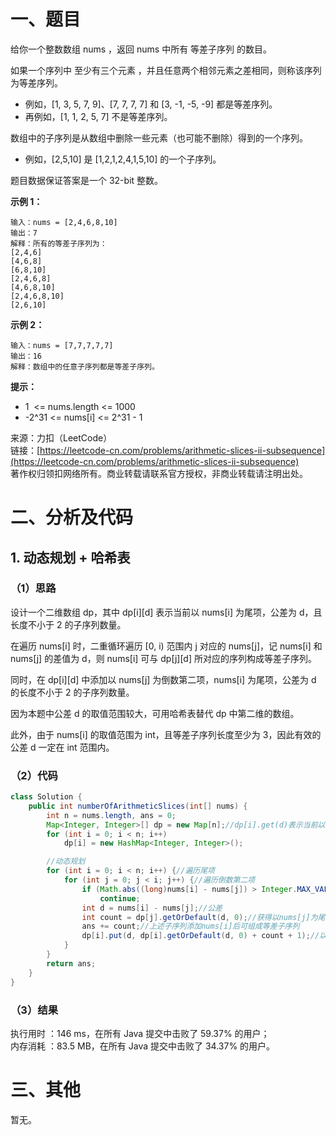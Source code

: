 # 一、题目
给你一个整数数组 nums ，返回 nums 中所有 等差子序列 的数目。   
   
如果一个序列中 至少有三个元素 ，并且任意两个相邻元素之差相同，则称该序列为等差序列。   
- 例如，[1, 3, 5, 7, 9]、[7, 7, 7, 7] 和 [3, -1, -5, -9] 都是等差序列。
- 再例如，[1, 1, 2, 5, 7] 不是等差序列。
   
   
数组中的子序列是从数组中删除一些元素（也可能不删除）得到的一个序列。   
- 例如，[2,5,10] 是 [1,2,1,2,4,1,5,10] 的一个子序列。
   
   
题目数据保证答案是一个 32-bit 整数。   
   
**示例 1：**   
```
输入：nums = [2,4,6,8,10]
输出：7
解释：所有的等差子序列为：
[2,4,6]
[4,6,8]
[6,8,10]
[2,4,6,8]
[4,6,8,10]
[2,4,6,8,10]
[2,6,10]
```
**示例 2：**   
```
输入：nums = [7,7,7,7,7]
输出：16
解释：数组中的任意子序列都是等差子序列。
```
**提示：**   
- 1  <= nums.length <= 1000
- -2^31 <= nums[i] <= 2^31 - 1
   
   
来源：力扣（LeetCode）   
链接：[https://leetcode-cn.com/problems/arithmetic-slices-ii-subsequence](https://leetcode-cn.com/problems/arithmetic-slices-ii-subsequence)   
著作权归领扣网络所有。商业转载请联系官方授权，非商业转载请注明出处。   
# 二、分析及代码    
## 1. 动态规划 + 哈希表
### （1）思路
设计一个二维数组 dp，其中 dp[i][d] 表示当前以 nums[i] 为尾项，公差为 d，且长度不小于 2 的子序列数量。   
   
在遍历 nums[i] 时，二重循环遍历 [0, i) 范围内 j 对应的 nums[j]，记 nums[i] 和 nums[j] 的差值为 d，则 nums[i] 可与 dp[j][d] 所对应的序列构成等差子序列。   
   
同时，在 dp[i][d] 中添加以 nums[j] 为倒数第二项，nums[i] 为尾项，公差为 d 的长度不小于 2 的子序列数量。   
   
因为本题中公差 d 的取值范围较大，可用哈希表替代 dp 中第二维的数组。   
   
此外，由于 nums[i] 的取值范围为 int，且等差子序列长度至少为 3，因此有效的公差 d 一定在 int 范围内。   
### （2）代码
```java
class Solution {
    public int numberOfArithmeticSlices(int[] nums) {
        int n = nums.length, ans = 0;
        Map<Integer, Integer>[] dp = new Map[n];//dp[i].get(d)表示当前以nums[i]为尾项，公差为d，长度不小于2的子序列数量
        for (int i = 0; i < n; i++)
            dp[i] = new HashMap<Integer, Integer>();

        //动态规划
        for (int i = 0; i < n; i++) {//遍历尾项
            for (int j = 0; j < i; j++) {//遍历倒数第二项
                if (Math.abs((long)nums[i] - nums[j]) > Integer.MAX_VALUE)//nums[i]为int，等差子序列长度至少为3，则有效的公差d一定在int范围内
                    continue;
                int d = nums[i] - nums[j];//公差
                int count = dp[j].getOrDefault(d, 0);//获得以nums[j]为尾项，公差为d，长度不小于2的子序列数量
                ans += count;//上述子序列添加nums[i]后可组成等差子序列
                dp[i].put(d, dp[i].getOrDefault(d, 0) + count + 1);//以nums[i]为尾项，公差为d，长度不小于2的子序列数量+=count(由nums[j]原有子序列和nums[i]构成)+1(由nums[j]和nums[i]构成)
            }
        }
        return ans;
    }
}
```
### （3）结果
执行用时 ：146 ms，在所有 Java 提交中击败了 59.37% 的用户；    
内存消耗 ：83.5 MB，在所有 Java 提交中击败了 34.37% 的用户。      
# 三、其他
暂无。  
